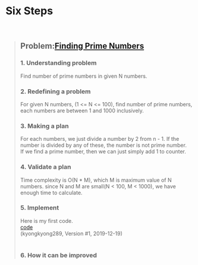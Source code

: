 # Six Steps
<br />

> ## Problem:[Finding Prime Numbers](https://www.acmicpc.net/problem/1978)
>
> ### 1. Understanding problem
> Find number of prime numbers in given N numbers.
> ### 2. Redefining a problem
> For given N numbers, (1 <= N <= 100), find number of prime numbers, each numbers are between 1 and 1000 inclusively.
> ### 3. Making a plan
> For each numbers, we just divide a number by 2 from n - 1. If the number is divided by any of these, the number is not prime number.  
> If we find a prime number, then we can just simply add 1 to counter.
> ### 4. Validate a plan
> Time complexity is O(N * M), which M is maximum value of N numbers. since N and M are small(N < 100, M < 1000), we have enough time to calculate.
> ### 5. Implement
> Here is my first code.  
> [code](https://github.com/kyongkyong289/Algorithm/blob/kyongkyong289/Mathematics/FindingPrimeNumbers_1978/FindingPrimeNumbers_1978_kyongkyong289.py)  
> (kyongkyong289, Version #1, 2019-12-19)
> <br /> 
> <br />
> ### 6. How it can be improved
>
>
>

